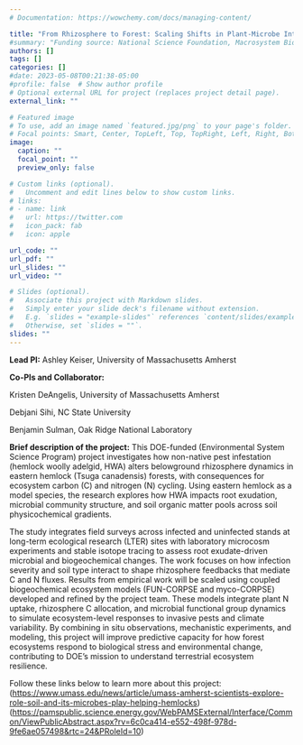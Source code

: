 ```yaml
---
# Documentation: https://wowchemy.com/docs/managing-content/

title: "From Rhizosphere to Forest: Scaling Shifts in Plant-Microbe Interactions in Infected Eastern Hemlocks to Predict Changes in Ecosystem Carbon and Nitrogen Cycling"
#summary: "Funding source: National Science Foundation, Macrosystem Biology and NEON-Enabled Science  (Award #: DEB-2106137)"
authors: []
tags: []
categories: []
#date: 2023-05-08T00:21:38-05:00
#profile: false  # Show author profile
# Optional external URL for project (replaces project detail page).
external_link: ""

# Featured image
# To use, add an image named `featured.jpg/png` to your page's folder.
# Focal points: Smart, Center, TopLeft, Top, TopRight, Left, Right, BottomLeft, Bottom, BottomRight.
image:
  caption: ""
  focal_point: ""
  preview_only: false

# Custom links (optional).
#   Uncomment and edit lines below to show custom links.
# links:
# - name: link
#   url: https://twitter.com
#   icon_pack: fab
#   icon: apple

url_code: ""
url_pdf: ""
url_slides: ""
url_video: ""

# Slides (optional).
#   Associate this project with Markdown slides.
#   Simply enter your slide deck's filename without extension.
#   E.g. `slides = "example-slides"` references `content/slides/example-slides.md`.
#   Otherwise, set `slides = ""`.
slides: ""
---
```

**Lead PI:** Ashley Keiser, University of Massachusetts Amherst

**Co-PIs and Collaborator:**

Kristen DeAngelis, University of Massachusetts Amherst

Debjani Sihi, NC State University

Benjamin Sulman, Oak Ridge National Laboratory

**Brief description of the project:**
This DOE-funded (Environmental System Science Program) project investigates how non-native pest infestation (hemlock woolly adelgid, HWA) alters belowground rhizosphere dynamics in eastern hemlock (Tsuga canadensis) forests, with consequences for ecosystem carbon (C) and nitrogen (N) cycling. Using eastern hemlock as a model species, the research explores how HWA impacts root exudation, microbial community structure, and soil organic matter pools across soil physicochemical gradients.

The study integrates field surveys across infected and uninfected stands at long-term ecological research (LTER) sites with laboratory microcosm experiments and stable isotope tracing to assess root exudate-driven microbial and biogeochemical changes. The work focuses on how infection severity and soil type interact to shape rhizosphere feedbacks that mediate C and N fluxes. Results from empirical work will be scaled using coupled biogeochemical ecosystem models (FUN-CORPSE and myco-CORPSE) developed and refined by the project team. These models integrate plant N uptake, rhizosphere C allocation, and microbial functional group dynamics to simulate ecosystem-level responses to invasive pests and climate variability. By combining in situ observations, mechanistic experiments, and modeling, this project will improve predictive capacity for how forest ecosystems respond to biological stress and environmental change, contributing to DOE’s mission to understand terrestrial ecosystem resilience.

Follow these links below to learn more about this project: 
(https://www.umass.edu/news/article/umass-amherst-scientists-explore-role-soil-and-its-microbes-play-helping-hemlocks)
(https://pamspublic.science.energy.gov/WebPAMSExternal/Interface/Common/ViewPublicAbstract.aspx?rv=6c0ca414-e552-498f-978d-9fe6ae057498&rtc=24&PRoleId=10)
